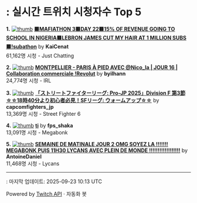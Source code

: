 # : 실시간 트위치 시청자수 Top 5

**1.** [![thumb](https://static-cdn.jtvnw.net/previews-ttv/live_user_kaicenat-320x180.jpg)](https://twitch.tv/KaiCenat)
**[🟥MAFIATHON 3🟥DAY 22🟥15% OF REVENUE GOING TO SCHOOL IN NIGERIA🟥LEBRON JAMES CUT MY HAIR AT 1 MILLION SUBS🟥!subathon](https://twitch.tv/KaiCenat)** by **KaiCenat**<br>61,162명 시청  - Just Chatting

**2.** [![thumb](https://static-cdn.jtvnw.net/previews-ttv/live_user_byilhann-320x180.jpg)](https://twitch.tv/byilhann)
**[MONTPELLIER - PARIS À PIED AVEC @Nico_la | JOUR 16 | Collaboration commerciale !Revolut](https://twitch.tv/byilhann)** by **byilhann**<br>24,774명 시청  - IRL

**3.** [![thumb](https://static-cdn.jtvnw.net/previews-ttv/live_user_capcomfighters_jp-320x180.jpg)](https://twitch.tv/capcomfighters_jp)
**[「ストリートファイターリーグ: Pro-JP 2025」Division F 第3節 ☆☆18時40分より初心者必見！SFリーグ: ウォームアップ☆☆](https://twitch.tv/capcomfighters_jp)** by **capcomfighters_jp**<br>13,369명 시청  - Street Fighter 6

**4.** [![thumb](https://static-cdn.jtvnw.net/previews-ttv/live_user_fps_shaka-320x180.jpg)](https://twitch.tv/fps_shaka)
**[ti](https://twitch.tv/fps_shaka)** by **fps_shaka**<br>13,091명 시청  - Megabonk

**5.** [![thumb](https://static-cdn.jtvnw.net/previews-ttv/live_user_antoinedaniel-320x180.jpg)](https://twitch.tv/AntoineDaniel)
**[SEMAINE DE MATINALE JOUR 2 OMG SOYEZ LA !!!!!!! MEGABONK PUIS 11H30 LYCANS AVEC PLEIN DE MONDE !!!!!!!!!!!!!!!!!!](https://twitch.tv/AntoineDaniel)** by **AntoineDaniel**<br>11,468명 시청  - Lycans


---
: 마지막 업데이트: 2025-09-23 10:13 UTC

Powered by [Twitch API](https://dev.twitch.tv/docs/api/reference) · 자동화 봇